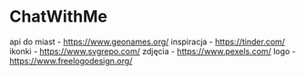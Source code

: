 # ChatWithMe

api do miast - https://www.geonames.org/
inspiracja - https://tinder.com/
ikonki - https://www.svgrepo.com/
zdjęcia - https://www.pexels.com/
logo - https://www.freelogodesign.org/